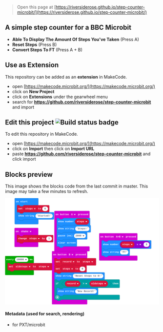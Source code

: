 
> Open this page at [https://riversiderose.github.io/step-counter-microbit/](https://riversiderose.github.io/step-counter-microbit/)

## A simple step counter for a BBC Microbit
* **Able To Display The Amount Of Steps You've Taken** (Press A)
* **Reset Steps** (Press B)
* **Convert Steps To FT** (Press A + B)
## Use as Extension

This repository can be added as an **extension** in MakeCode.

* open [https://makecode.microbit.org/](https://makecode.microbit.org/)
* click on **New Project**
* click on **Extensions** under the gearwheel menu
* search for **https://github.com/riversiderose/step-counter-microbit** and import

## Edit this project ![Build status badge](https://github.com/riversiderose/step-counter-microbit/workflows/MakeCode/badge.svg)

To edit this repository in MakeCode.

* open [https://makecode.microbit.org/](https://makecode.microbit.org/)
* click on **Import** then click on **Import URL**
* paste **https://github.com/riversiderose/step-counter-microbit** and click import

## Blocks preview

This image shows the blocks code from the last commit in master.
This image may take a few minutes to refresh.

![A rendered view of the blocks](https://github.com/riversiderose/step-counter-microbit/raw/master/.github/makecode/blocks.png)

#### Metadata (used for search, rendering)

* for PXT/microbit
<script src="https://makecode.com/gh-pages-embed.js"></script><script>makeCodeRender("{{ site.makecode.home_url }}", "{{ site.github.owner_name }}/{{ site.github.repository_name }}");</script>
